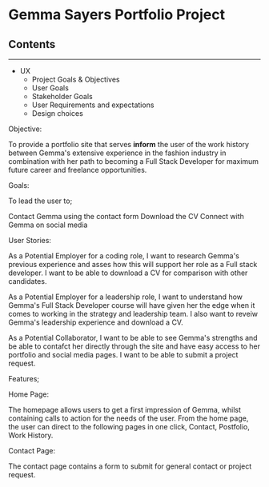 # Gemma Sayers Portfolio Project #

## Contents ##
---

* UX
  * Project Goals & Objectives 
  * User Goals
  * Stakeholder Goals
  * User Requirements and expectations 
  * Design choices 

Objective:

To provide a portfolio site that serves **inform** the user of the work history between Gemma's extensive experience in the fashion industry in combination with her path to becoming a Full Stack Developer for maximum future career and freelance opportunities. 

Goals: 

To lead the user to;

Contact Gemma using the contact form
Download the CV
Connect with Gemma on social media



User Stories:

As a Potential Employer for a coding role, I want to research Gemma's previous experience and asses how this will support her role as a Full stack developer.  I want to be able to download a CV for comparison with other candidates. 

As a Potential Employer for a leadership role, I want to understand how Gemma's Full Stack Developer course will have given her the edge when it comes to working in the strategy and leadership team.  I also want to reveiw Gemma's leadership experience and download a CV. 

As a Potential Collaborator, I want to be able to see Gemma's strengths  and be able to contafct her directly through the site and have easy access to her portfolio and social media pages.  I want to be able to submit a project request.

Features;

Home Page: 

The homepage allows users to get a first impression of Gemma, whilst containing calls to action for the needs of the user.  From the home page, the user can direct to the following pages in one click, Contact, Postfolio, Work History. 

Contact Page: 

The contact page contains a form to submit for general contact or project request. 
